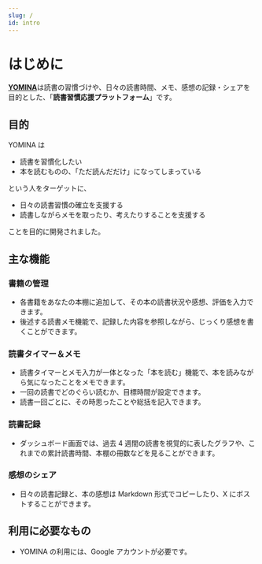 ```yaml
---
slug: /
id: intro
---
```


# はじめに

[**YOMINA**](https://yomina.app)は読書の習慣づけや、日々の読書時間、メモ、感想の記録・シェアを目的とした、「**読書習慣応援プラットフォーム**」です。

## 目的

YOMINA は

- 読書を習慣化したい
- 本を読むものの、「ただ読んだだけ」になってしまっている

という人をターゲットに、

- 日々の読書習慣の確立を支援する
- 読書しながらメモを取ったり、考えたりすることを支援する

ことを目的に開発されました。

## 主な機能

### 書籍の管理

- 各書籍をあなたの本棚に追加して、その本の読書状況や感想、評価を入力できます。
- 後述する読書メモ機能で、記録した内容を参照しながら、じっくり感想を書くことができます。

### 読書タイマー＆メモ

- 読書タイマーとメモ入力が一体となった「本を読む」機能で、本を読みながら気になったことをメモできます。
- 一回の読書でどのぐらい読むか、目標時間が設定できます。
- 読書一回ごとに、その時思ったことや総括を記入できます。

### 読書記録

- ダッシュボード画面では、過去 4 週間の読書を視覚的に表したグラフや、これまでの累計読書時間、本棚の冊数などを見ることができます。

### 感想のシェア

- 日々の読書記録と、本の感想は Markdown 形式でコピーしたり、X にポストすることができます。

## 利用に必要なもの

- YOMINA の利用には、Google アカウントが必要です。
